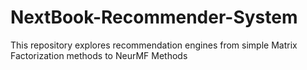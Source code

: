# NextBook-Recommender-System
This repository explores recommendation engines from simple Matrix Factorization methods to NeurMF Methods
